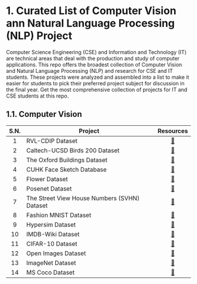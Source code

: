 # 1. Curated List of Computer Vision ann Natural Language Processing (NLP) Project

Computer Science Engineering (CSE) and Information and Technology (IT) are technical areas that deal with the production and study of computer applications. This repo offers the broadest collection of Computer Vision and Natural Language Processing (NLP) and research for CSE and IT students.  These projects were analyzed and assembled into a list to make it easier for students to pick their preferred project subject for discussion in the final year. Get the most comprehensive collection of projects for IT and CSE students at this repo. 

## 1.1. Computer Vision 

| S.N. | Project | Resources | 
| :------: | ------- | :--------: |
| 1 | RVL-CDIP Dataset | [🔗](https://www.cs.cmu.edu/~aharley/rvl-cdip/) |
| 2 | Caltech-UCSD Birds 200 Dataset | [🔗](http://www.vision.caltech.edu/visipedia/CUB-200.html) |
| 3 | The Oxford Buildings Dataset  | [🔗](https://www.robots.ox.ac.uk/~vgg/data/oxbuildings/index.html) |
| 4 | CUHK Face Sketch Database  | [🔗]( http://mmlab.ie.cuhk.edu.hk/archive/facesketch.html) |
| 5 | Flower Dataset | [🔗](https://www.robots.ox.ac.uk/~vgg/data/flowers/index.html) |
| 6 | Posenet Dataset  | [🔗](https://github.com/tensorflow/tfjs-models/tree/master/posenet) |
| 7 | The Street View House Numbers (SVHN) Dataset | [🔗](http://ufldl.stanford.edu/housenumbers/) |
| 8 | Fashion MNIST Dataset | [🔗](http://yann.lecun.com/exdb/mnist/) |
| 9 | Hypersim Dataset | [🔗](https://github.com/apple/ml-hypersim) |
| 10 | IMDB-Wiki Dataset | [🔗](https://data.vision.ee.ethz.ch/cvl/rrothe/imdb-wiki/) |
| 11 | CIFAR-10 Dataset | [🔗](http://www.cs.toronto.edu/~kriz/cifar.html) |
| 12 | Open Images Dataset | [🔗](https://storage.googleapis.com/openimages/web/index.html) |
| 13 | ImageNet Dataset | [🔗](https://image-net.org/) |
| 14 | MS Coco Dataset | [🔗](https://cocodataset.org/#home) |


